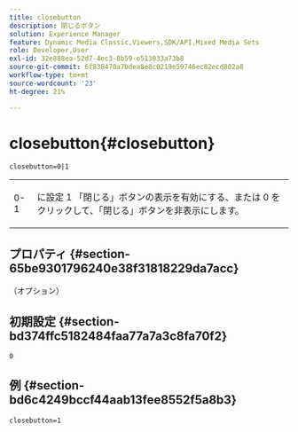 ```yaml
---
title: closebutton
description: 閉じるボタン
solution: Experience Manager
feature: Dynamic Media Classic,Viewers,SDK/API,Mixed Media Sets
role: Developer,User
exl-id: 32e888ea-52d7-4ec3-8b59-e513033a73b8
source-git-commit: 6f838470a7bdea8e8c0219e59746ec82ecd802a8
workflow-type: tm+mt
source-wordcount: '23'
ht-degree: 21%

---
```


# closebutton{#closebutton}

`closebutton=0|1`

<table id="table_9B98C97485DD4DEB8A6ECBCE8DF6B886"> 
 <tbody> 
  <tr> 
   <td colname="col1"> <p> <span class="codeph"> 0-1 </span> </p> </td> 
   <td colname="col2"> <p> に設定 <span class="codeph"> 1</span> 「閉じる」ボタンの表示を有効にする、または <span class="codeph"> 0</span> をクリックして、「閉じる」ボタンを非表示にします。 </p> </td> 
  </tr> 
 </tbody> 
</table>

## プロパティ {#section-65be9301796240e38f31818229da7acc}

（オプション）

## 初期設定 {#section-bd374ffc5182484faa77a7a3c8fa70f2}

`0`

## 例 {#section-bd6c4249bccf44aab13fee8552f5a8b3}

`closebutton=1`
